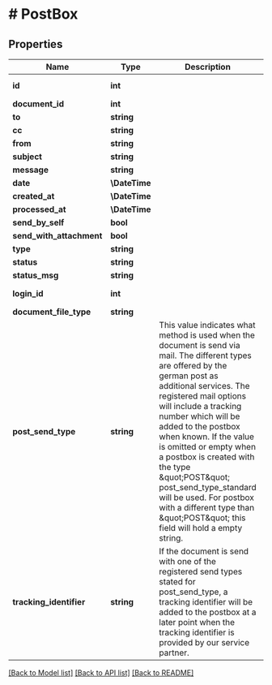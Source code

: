 # # PostBox

## Properties

Name | Type | Description | Notes
------------ | ------------- | ------------- | -------------
**id** | **int** |  | [optional] [readonly]
**document_id** | **int** |  | [optional]
**to** | **string** |  | [optional]
**cc** | **string** |  | [optional]
**from** | **string** |  | [optional]
**subject** | **string** |  | [optional]
**message** | **string** |  | [optional]
**date** | **\DateTime** |  | [optional]
**created_at** | **\DateTime** |  | [optional]
**processed_at** | **\DateTime** |  | [optional]
**send_by_self** | **bool** |  | [optional]
**send_with_attachment** | **bool** |  | [optional]
**type** | **string** |  | [optional]
**status** | **string** |  | [optional]
**status_msg** | **string** |  | [optional]
**login_id** | **int** |  | [optional] [readonly]
**document_file_type** | **string** |  | [optional]
**post_send_type** | **string** | This value indicates what method is used when the document is send via mail. The different types are offered by the german post as additional services. The registered mail options will include a tracking number which will be  added to the postbox when known.  If the value is omitted or empty when a postbox is created with the type \&quot;POST\&quot; post_send_type_standard will be used.  For postbox with a different type than \&quot;POST\&quot; this field will hold a empty string. | [optional]
**tracking_identifier** | **string** | If the document is send with one of the registered send types stated for post_send_type, a tracking identifier will be added to the postbox at a later point when the tracking identifier is provided by our service partner. | [optional] [readonly]

[[Back to Model list]](../../README.md#models) [[Back to API list]](../../README.md#endpoints) [[Back to README]](../../README.md)
